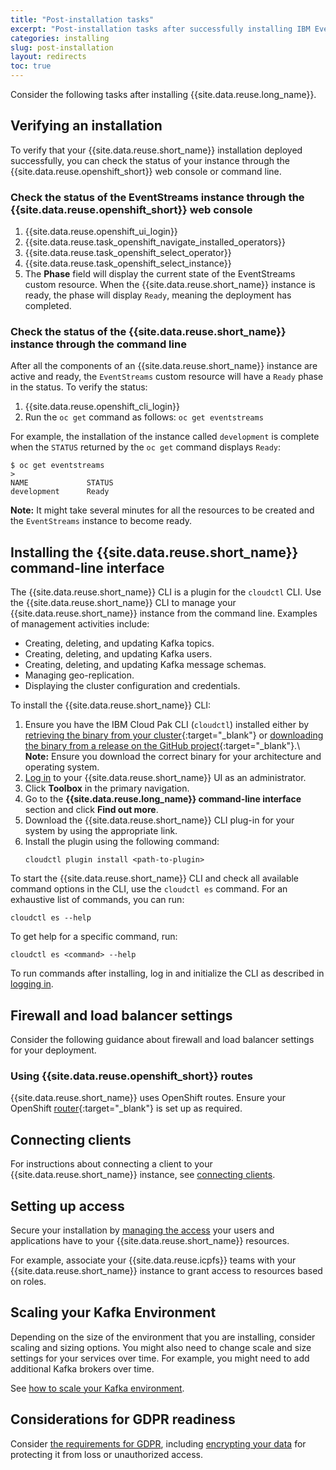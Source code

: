 ```yaml
---
title: "Post-installation tasks"
excerpt: "Post-installation tasks after successfully installing IBM Event Streams."
categories: installing
slug: post-installation
layout: redirects
toc: true
---
```


Consider the following tasks after installing {{site.data.reuse.long_name}}.

## Verifying an installation

To verify that your {{site.data.reuse.short_name}} installation deployed successfully, you can check the status of your instance through the {{site.data.reuse.openshift_short}} web console or command line.

### Check the status of the EventStreams instance through the {{site.data.reuse.openshift_short}} web console

1. {{site.data.reuse.openshift_ui_login}}
2. {{site.data.reuse.task_openshift_navigate_installed_operators}}
3. {{site.data.reuse.task_openshift_select_operator}}
4. {{site.data.reuse.task_openshift_select_instance}}
5. The **Phase** field will display the current state of the EventStreams custom resource. When the {{site.data.reuse.short_name}} instance is ready, the phase will display `Ready`, meaning the deployment has completed.

### Check the status of the {{site.data.reuse.short_name}} instance through the command line

After all the components of an {{site.data.reuse.short_name}} instance are active and ready, the `EventStreams` custom resource will have a `Ready` phase in the status.
To verify the status:

1. {{site.data.reuse.openshift_cli_login}}
2. Run the `oc get` command as follows: `oc get eventstreams`

For example, the installation of the instance called `development` is complete when the `STATUS` returned by the `oc get` command displays `Ready`:

```shell
$ oc get eventstreams
>
NAME             STATUS
development      Ready
```

**Note:** It might take several minutes for all the resources to be created and the `EventStreams` instance to become ready.

## Installing the {{site.data.reuse.short_name}} command-line interface

The {{site.data.reuse.short_name}} CLI is a plugin for the `cloudctl` CLI. Use the {{site.data.reuse.short_name}} CLI to manage your {{site.data.reuse.short_name}} instance from the command line.
Examples of management activities include:

- Creating, deleting, and updating Kafka topics.
- Creating, deleting, and updating Kafka users.
- Creating, deleting, and updating Kafka message schemas.
- Managing geo-replication.
- Displaying the cluster configuration and credentials.

To install the {{site.data.reuse.short_name}} CLI:

1. Ensure you have the IBM Cloud Pak CLI (`cloudctl`) installed either by [retrieving the binary from your cluster](https://www.ibm.com/support/knowledgecenter/en/SSHKN6/cloudctl/3.x.x/install_cli.html){:target="_blank"} or [downloading the binary from a release on the GitHub project](https://github.com/IBM/cloud-pak-cli/releases){:target="_blank"}.\\
   **Note:** Ensure you download the correct binary for your architecture and operating system.
2. [Log in](../../getting-started/logging-in/) to your {{site.data.reuse.short_name}} UI as an administrator.
3. Click **Toolbox** in the primary navigation.
4. Go to the **{{site.data.reuse.long_name}} command-line interface** section and click **Find out more**.
5. Download the {{site.data.reuse.short_name}} CLI plug-in for your system by using the appropriate link.
6. Install the plugin using the following command:
   ```shell
   cloudctl plugin install <path-to-plugin>
   ```

To start the {{site.data.reuse.short_name}} CLI and check all available command options in the CLI, use the `cloudctl es` command.
For an exhaustive list of commands, you can run:
```shell
cloudctl es --help
```

To get help for a specific command, run:
```shell
cloudctl es <command> --help
```

To run commands after installing, log in and initialize the CLI as described in [logging in](../../getting-started/logging-in/).

## Firewall and load balancer settings

Consider the following guidance about firewall and load balancer settings for your deployment.

### Using {{site.data.reuse.openshift_short}} routes

{{site.data.reuse.short_name}} uses OpenShift routes. Ensure your OpenShift [router](https://docs.openshift.com/container-platform/4.12/networking/routes/route-configuration.html){:target="_blank"} is set up as required.

## Connecting clients

For instructions about connecting a client to your {{site.data.reuse.short_name}} instance, see [connecting clients](../../getting-started/connecting).

## Setting up access

Secure your installation by [managing the access](../../security/managing-access/) your users and applications have to your {{site.data.reuse.short_name}} resources.

For example, associate your {{site.data.reuse.icpfs}} teams with your {{site.data.reuse.short_name}} instance to grant access to resources based on roles.

## Scaling your Kafka Environment

Depending on the size of the environment that you are installing, consider scaling and sizing options. You might also need to change scale and size settings for your services over time. For example, you might need to add additional Kafka brokers over time.

See [how to scale your Kafka environment](../../administering/scaling).

## Considerations for GDPR readiness

Consider [the requirements for GDPR](../../security/gdpr-considerations/), including [encrypting your data](../../security/encrypting-data/) for protecting it from loss or unauthorized access.
